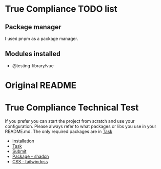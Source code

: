 # True Compliance TODO list

## Package manager

I used pnpm as a package manager.

## Modules installed

- @testing-library/vue

# Original README

# True Compliance Technical Test

If you prefer you can start the project from scratch and use your configuration. Please always refer to what packages or libs you use in your README.md. The only required packages are in [Task](./TASK-DESCRIPTION.md)

- [Installation](./INSTALLATION.md)
- [Task](./TASK-DESCRIPTION.md)
- [Submit](./SUBMIT.md)
- [Package - shadcn](https://www.shadcn-vue.com/)
- [CSS - tailwindcss](https://tailwindcss.com/)

